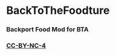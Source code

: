 # BackToTheFoodture
### Backport Food Mod for BTA

### [CC-BY-NC-4](https://creativecommons.org/licenses/by-nc/4.0/)
